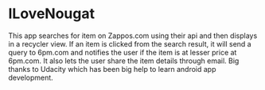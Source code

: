 # ILoveNougat
This app searches for item on Zappos.com using their api and then displays in a recycler view. 
If an item is clicked from the search result, it will send a query to 6pm.com and notifies the user if the item is at lesser price at 6pm.com.
It also lets the user share the item details through email.
Big thanks to Udacity which has been big help to learn android app development.
